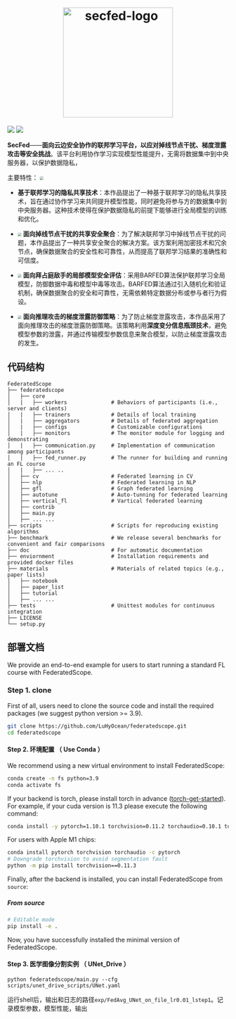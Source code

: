 <h1 align="center">
    <img src="https://ocean-1317261461.cos.ap-chengdu.myqcloud.com/img/secfed.png" width="250" alt="secfed-logo">
</h1>


![](https://img.shields.io/badge/language-python-blue.svg)
![](https://img.shields.io/badge/env-conda-brightgreen)

**SecFed**——**面向云边安全协作的联邦学习平台，以应对掉线节点干扰、梯度泄露攻击等安全挑战**。该平台利用协作学习实现模型性能提升，无需将数据集中到中央服务器，以保护数据隐私，

主要特性：
<img src="https://ocean-1317261461.cos.ap-chengdu.myqcloud.com/img/Cloud%20Protection1.png" style="zoom: 50%;" />
-   **基于联邦学习的隐私共享技术**：本作品提出了一种基于联邦学习的隐私共享技术，旨在通过协作学习来共同提升模型性能，同时避免将参与方的数据集中到中央服务器。这种技术使得在保护数据隐私的前提下能够进行全局模型的训练和优化。

- <img src="https://ocean-1317261461.cos.ap-chengdu.myqcloud.com/img/Network2.png" style="zoom:50%;" />  **面向掉线节点干扰的共享安全聚合**：为了解决联邦学习中掉线节点干扰的问题，本作品提出了一种共享安全聚合的解决方案。该方案利用加密技术和冗余节点，确保数据聚合的安全性和可靠性，从而提高了联邦学习结果的准确性和可信度。

- <img src="https://ocean-1317261461.cos.ap-chengdu.myqcloud.com/img/Key%20Digital3.png" style="zoom:50%;" />  **面向拜占庭敌手的局部模型安全评估**：采用BARFED算法保护联邦学习全局模型，防御数据中毒和模型中毒等攻击。BARFED算法通过引入随机化和验证机制，确保数据聚合的安全和可靠性，无需依赖特定数据分布或参与者行为假设。

- <img src="README.assets/Protection4.png" style="zoom:50%;" />  **面向推理攻击的梯度泄露防御策略**：为了防止梯度泄露攻击，本作品采用了面向推理攻击的梯度泄露防御策略。该策略利用**深度变分信息瓶颈技术**，避免模型参数的泄露，并通过传输模型参数信息来聚合模型，以防止梯度泄露攻击的发生。

## 代码结构
```
FederatedScope
├── federatedscope
│   ├── core           
│   |   ├── workers              # Behaviors of participants (i.e., server and clients)
│   |   ├── trainers             # Details of local training
│   |   ├── aggregators          # Details of federated aggregation
│   |   ├── configs              # Customizable configurations
│   |   ├── monitors             # The monitor module for logging and demonstrating  
│   |   ├── communication.py     # Implementation of communication among participants   
│   |   ├── fed_runner.py        # The runner for building and running an FL course
│   |   ├── ... ..
│   ├── cv                       # Federated learning in CV        
│   ├── nlp                      # Federated learning in NLP          
│   ├── gfl                      # Graph federated learning          
│   ├── autotune                 # Auto-tunning for federated learning         
│   ├── vertical_fl              # Vartical federated learning         
│   ├── contrib                          
│   ├── main.py           
│   ├── ... ...          
├── scripts                      # Scripts for reproducing existing algorithms
├── benchmark                    # We release several benchmarks for convenient and fair comparisons
├── doc                          # For automatic documentation
├── enviornment                  # Installation requirements and provided docker files
├── materials                    # Materials of related topics (e.g., paper lists)
│   ├── notebook                        
│   ├── paper_list                                        
│   ├── tutorial                                       
│   ├── ... ...                                      
├── tests                        # Unittest modules for continuous integration
├── LICENSE
└── setup.py
```

## 部署文档

We provide an end-to-end example for users to start running a standard FL course with FederatedScope.

### Step 1. clone

First of all, users need to clone the source code and install the required packages (we suggest python version >= 3.9).

```bash
git clone https://github.com/LuHyOcean/federatedscope.git
cd federatedscope
```
#### Step 2. 环境配置 （ Use Conda ）

We recommend using a new virtual environment to install FederatedScope:

```bash
conda create -n fs python=3.9
conda activate fs
```

If your backend is torch, please install torch in advance ([torch-get-started](https://pytorch.org/get-started/locally/)). For example, if your cuda version is 11.3 please execute the following command:

```bash
conda install -y pytorch=1.10.1 torchvision=0.11.2 torchaudio=0.10.1 torchtext=0.11.1 cudatoolkit=11.3 -c pytorch -c conda-forge
```

For users with Apple M1 chips:
```bash
conda install pytorch torchvision torchaudio -c pytorch
# Downgrade torchvision to avoid segmentation fault
python -m pip install torchvision==0.11.3
```

Finally, after the backend is installed, you can install FederatedScope from `source`:

##### From source

```bash
# Editable mode
pip install -e .

```

Now, you have successfully installed the minimal version of FederatedScope. 

#### Step 3. 医学图像分割实例 （ UNet_Drive ）

```shell
python federatedscope/main.py --cfg scripts/unet_drive_scripts/UNet.yaml
```

运行shell后，输出和日志的路径`exp/FedAvg_UNet_on_file_lr0.01_lstep1`。记录模型参数，模型性能，输出
